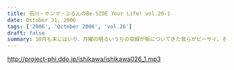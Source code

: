 ```yaml
---
title: 石川・ホンマ・ぶるんのBe-SIDE Your Life! vol.26-1
date: October 31, 2006
tags: ['2006', 'October 2006', 'vol.26']
draft: false
summary: 10月も末にはいり、月曜の明るいうちの収録が板についてきた我らがビーサイ。そんなあ、冒頭はなにかと毎回毎回行われている「重大発表」がありますのでお聴き逃しなく！（何かと重大にしたがるSaga．．．）そして、二本目は早稲田祭にカンするお知らせもあるから続けて聴いてちょーだいね！↑NAMAE
---
```


http://project-phi.ddo.jp/ishikawa/ishikawa026_1.mp3